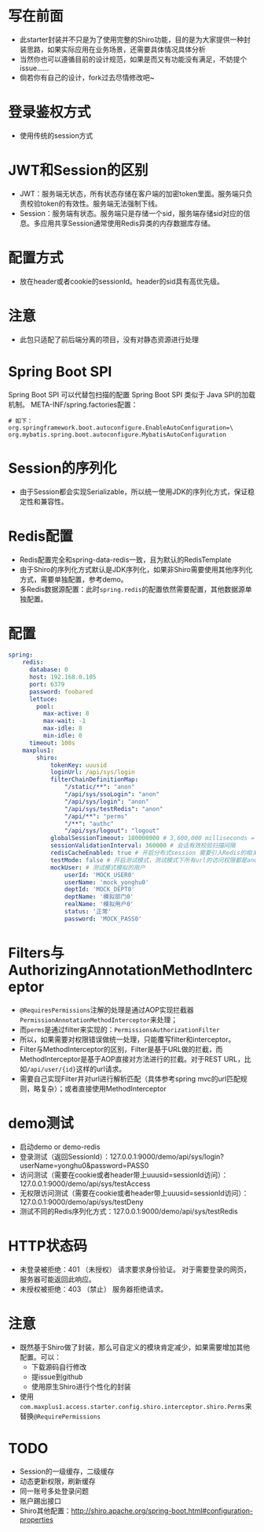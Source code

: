 # 写在前面
- 此starter封装并不只是为了使用完整的Shiro功能，目的是为大家提供一种封装思路，如果实际应用在业务场景，还需要具体情况具体分析
- 当然你也可以遵循目前的设计规范，如果是而又有功能没有满足，不妨提个issue……
- 倘若你有自己的设计，fork过去尽情修改吧~

# 登录鉴权方式
-  使用传统的session方式

# JWT和Session的区别
- JWT：服务端无状态，所有状态存储在客户端的加密token里面。服务端只负责校验token的有效性。服务端无法强制下线。
- Session：服务端有状态。服务端只是存储一个sid，服务端存储sid对应的信息。多应用共享Session通常使用Redis异类的内存数据库存储。

# 配置方式
- 放在header或者cookie的sessionId。header的sid具有高优先级。



# 注意
- 此包只适配了前后端分离的项目，没有对静态资源进行处理


# Spring Boot SPI 
Spring Boot SPI 可以代替包扫描的配置
Spring Boot SPI 类似于 Java SPI的加载机制。
META-INF/spring.factories配置：
```
# 如下：
org.springframework.boot.autoconfigure.EnableAutoConfiguration=\
org.mybatis.spring.boot.autoconfigure.MybatisAutoConfiguration
```


# Session的序列化
- 由于Session都会实现Serializable，所以统一使用JDK的序列化方式，保证稳定性和兼容性。

# Redis配置
- Redis配置完全和spring-data-redis一致，且为默认的RedisTemplate
- 由于Shiro的序列化方式默认是JDK序列化，如果非Shiro需要使用其他序列化方式，需要单独配置，参考demo。
- 多Redis数据源配置：此时`spring.redis`的配置依然需要配置，其他数据源单独配置。

# 配置
```yml
spring:
    redis:
      database: 0
      host: 192.168.0.105
      port: 6379
      password: foobared
      lettuce:
        pool:
          max-active: 8
          max-wait: -1
          max-idle: 8
          min-idle: 0
      timeout: 100s
    maxplus1:
        shiro:
            tokenKey: uuusid
            loginUrl: /api/sys/login
            filterChainDefinitionMap:
                "/static/**": "anon"
                "/api/sys/ssoLogin": "anon"
                "/api/sys/login": "anon"
                "/api/sys/testRedis": "anon"
                "/api/**": "perms"
                "/**": "authc"
                "/api/sys/logout": "logout"
            globalSessionTimeout: 180000000 # 3,600,000 milliseconds = 1 hour
            sessionValidationInterval: 360000 # 会话有效校验扫描间隔
            redisCacheEnabled: true # 开启分布式session 需要引入Redis的相关配置，spring-data-redis
            testMode: false # 开启测试模式，测试模式下所有url的访问权限都是anon
            mockUser: # 测试模式模拟的用户
                userId: 'MOCK_USER0'
                userName: 'mock_yonghu0'
                deptId: 'MOCK_DEPT0'
                deptName: '模拟部门0'
                realName: '模拟用户0'
                status: '正常'
                password: 'MOCK_PASS0'

```

# Filters与AuthorizingAnnotationMethodInterceptor
- `@RequiresPermissions`注解的处理是通过AOP实现拦截器`PermissionAnnotationMethodInterceptor`来处理；
- 而`perms`是通过filter来实现的：`PermissionsAuthorizationFilter`
- 所以，如果需要对权限错误做统一处理，只能覆写filter和interceptor。
- Filter与MethodInterceptor的区别，Filter是基于URL做的拦截，而MethodInterceptor是基于AOP直接对方法进行的拦截。对于REST URL，比如`/api/user/{id}`这样的url请求。
- 需要自己实现Filter并对url进行解析匹配（具体参考spring mvc的url匹配规则，略复杂）；或者直接使用MethodInterceptor


# demo测试
- 启动demo or  demo-redis
- 登录测试（返回SessionId）：127.0.0.1:9000/demo/api/sys/login?userName=yonghu0&password=PASS0
- 访问测试（需要在cookie或者header带上uuusid=sessionId访问）：127.0.0.1:9000/demo/api/sys/testAccess
- 无权限访问测试（需要在cookie或者header带上uuusid=sessionId访问）：127.0.0.1:9000/demo/api/sys/testDeny
- 测试不同的Redis序列化方式：127.0.0.1:9000/demo/api/sys/testRedis

# HTTP状态码
-  未登录被拒绝：401 （未授权） 请求要求身份验证。 对于需要登录的网页，服务器可能返回此响应。
-  未授权被拒绝：403 （禁止） 服务器拒绝请求。 

# 注意
- 既然基于Shiro做了封装，那么可自定义的模块肯定减少，如果需要增加其他配置。可以：
    - 下载源码自行修改
    - 提issue到github
    - 使用原生Shiro进行个性化的封装
- 使用`com.maxplus1.access.starter.config.shiro.interceptor.shiro.Perms`来替换`@RequirePermissions`    
    
    
# TODO
- Session的一级缓存，二级缓存  
- 动态更新权限，刷新缓存
- 同一账号多处登录问题
- 账户踢出接口
- Shiro其他配置：http://shiro.apache.org/spring-boot.html#configuration-properties    